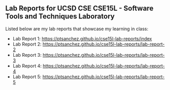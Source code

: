 ## Lab Reports for UCSD CSE CSE15L - Software Tools and Techniques Laboratory


 Listed below are my lab reports that showcase my learning in class:

- Lab Report 1: https://ptsanchez.github.io/cse15l-lab-reports/index
- Lab Report 2: https://ptsanchez.github.io/cse15l-lab-reports/lab-report-2
- Lab Report 3: https://ptsanchez.github.io/cse15l-lab-reports/lab-report-3
- Lab Report 4: https://ptsanchez.github.io/cse15l-lab-reports/lab-report-4
- Lab Report 5: https://ptsanchez.github.io/cse15l-lab-reports/lab-report-5

